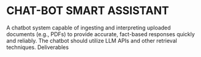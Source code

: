 # CHAT-BOT SMART ASSISTANT
A chatbot system capable of ingesting and interpreting uploaded documents (e.g., PDFs) to provide accurate, fact-based responses quickly and reliably. The chatbot should utilize LLM APIs and other retrieval techniques. Deliverables
